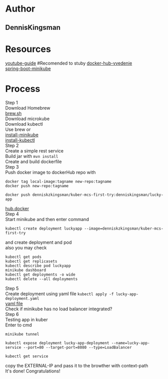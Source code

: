 # Author 
## DennisKingsman
# Resources
[youtube-guide](https://www.youtube.com/watch?v=aH1IwAPHe1w&ab_channel=TEKE)
#Recomended to stuby
[docker-hub-vvedenie](https://itgap.ru/post/docker-hub-vvedenie)  
[spring-boot-minikube](https://www.baeldung.com/spring-boot-minikube)  
# Process
Step 1  
Download Homebrew  
[brew.sh](https://brew.sh/index_ru)  
Download microkube  
Download kubectl  
Use brew or  
[install-minikube](https://kubernetes.io/ru/docs/tasks/tools/install-minikube/)  
[install-kubectl](https://kubernetes.io/ru/docs/tasks/tools/install-kubectl/#%D1%83%D1%81%D1%82%D0%B0%D0%BD%D0%BE%D0%B2%D0%BA%D0%B0-kubectl-%D0%B2-linux)  
Step 2  
Create a simple rest service  
Build jar with `mvn install`  
Create and build dockerfile  
Step 3  
Push docker image to dockerHub repo with  
```
docker tag local-image:tagname new-repo:tagname
docker push new-repo:tagname 

docker push denniskzkingsman/kuber-mcs-first-try:denniskingsman/lucky-app
```
[hub.docker](https://hub.docker.com/repository/docker/denniskzkingsman/kuber-mcs-first-try)  
Step 4  
Start minikube and then enter command  
```
kubectl create deployment luckyapp --image=denniskzkingsman/kuber-mcs-first-try
```
and create deployment and pod  
also you may check  
```
kubectl get pods
kubectl get replicasets
kubectl describe pod luckyapp
minikube dashboard
kubectl get deployments -o wide
kubectl delete --all deployments
```
Step 5  
Create deployment using yaml file `kubectl apply -f lucky-app-deployment.yaml `  
[yaml file](https://gist.github.com/karimessouabni/407404100906da1e7751443ffb171875)  
Check if minikube has no load balancer integrated?  
Step 6  
Testing app in kuber  
Enter to cmd  
```
minikube tunnel

kubectl expose deployment lucky-app-deployment --name=lucky-app-service --port=80 --target-port=8080 --type=LoadBalancer

kubectl get service  
```
copy the EXTERNAL-IP and pass it to the browther with context-path  
It's done! Congratulations!
